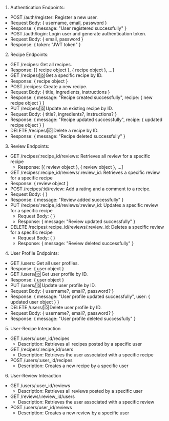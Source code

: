 1. Authentication Endpoints:
- POST /auth/register: Register a new user.
- Request Body: { username, email, password }
- Response: { message: "User registered successfully" }
- POST /auth/login: Login user and generate authentication token.
- Request Body: { email, password }
- Response: { token: "JWT token" }
2. Recipe Endpoints:
- GET /recipes: Get all recipes.
- Response: [{ recipe object }, { recipe object }, ...]
- GET /recipes/:id: Get a specific recipe by ID.
- Response: { recipe object }
- POST /recipes: Create a new recipe.
- Request Body: { title, ingredients, instructions }
- Response: { message: "Recipe created successfully", recipe: { new recipe object } }
- PUT /recipes/:id: Update an existing recipe by ID.
- Request Body: { title?, ingredients?, instructions? }
- Response: { message: "Recipe updated successfully", recipe: { updated recipe object } }
- DELETE /recipes/:id: Delete a recipe by ID.
- Response: { message: "Recipe deleted successfully" }
3. Review Endpoints:
- GET /recipes/:recipe_id/reviews: Retrieves all review for a specific recipe
    - Response: [{ review object }, { review object }, ...]
- GET /recipes/:recipe_id/reviews/:review_id: Retrieves a specific review for a specific recipe
- Response: { review object }
- POST /recipes/:id/review: Add a rating and a comment to a recipe.
- Request Body: {  }
- Response: { message: "Review added successfully" }
- PUT /recipes/:recipe_id/reviews/:review_id: Updates a specific review for a specific recipe
    - Request Body: {  }
    - Response: { message: "Review updated successfully" }
- DELETE /recipes/:recipe_id/reviews/:review_id: Deletes a specific review for a specific recipe
    - Request Body: {  }
    - Response: { message: "Review deleted successfully" }
4. User Profile Endpoints:
- GET /users: Get all user profiles.
- Response: { user object }
- GET /users/:id: Get user profile by ID.
- Response: { user object }
- PUT /users/:id: Update user profile by ID.
- Request Body: { username?, email?, password? }
- Response: { message: "User profile updated successfully", user: { updated user object } }
- DELETE /users/:id: Delete user profile by ID.
- Request Body: { username?, email?, password? }
- Response: { message: "User profile deleted successfully" }
5. User-Recipe Interaction
- GET /users/:user_id/recipes
    - Description: Retrieves all recipes posted by a specific user
- GET /recipes/:recipe_id/users
  - Description: Retrieves the user associated with a specific recipe
- POST /users/:user_id/recipes
  - Description: Creates a new recipe by a specific user
6. User-Review Interaction
- GET /users/:user_id/reviews
    - Description: Retrieves all reviews posted by a specific user
- GET /reviews/:review_id/users
    - Description: Retrieves the user associated with a specific review
- POST /users/user_id/reviews
    - Description: Creates a new review by a specific user

